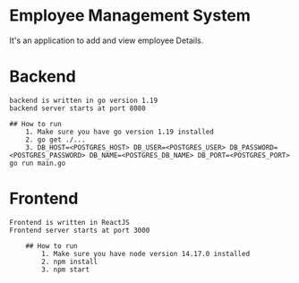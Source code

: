 # Employee Management System
  It's an application to add and view employee Details.

# Backend
    backend is written in go version 1.19
    backend server starts at port 8080
  
    ## How to run
        1. Make sure you have go version 1.19 installed
        2. go get ./...
        3. DB_HOST=<POSTGRES_HOST> DB_USER=<POSTGRES_USER> DB_PASSWORD=<POSTGRES_PASSWORD> DB_NAME=<POSTGRES_DB_NAME> DB_PORT=<POSTGRES_PORT> go run main.go

# Frontend
    Frontend is written in ReactJS
    Frontend server starts at port 3000
    
        ## How to run
            1. Make sure you have node version 14.17.0 installed
            2. npm install
            3. npm start
